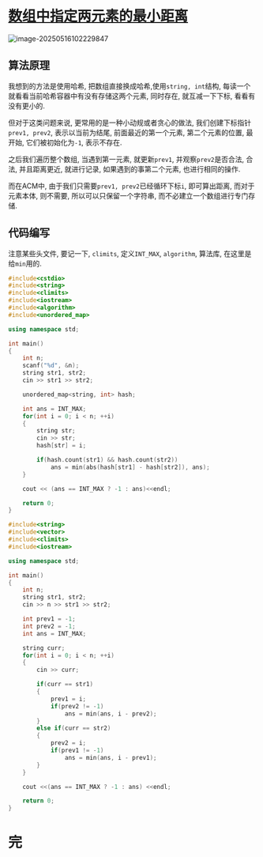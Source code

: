 # [数组中指定两元素的最小距离](https://www.nowcoder.com/share/jump/2813883731747362119263)

![image-20250516102229847](https://md-wind.oss-cn-nanjing.aliyuncs.com/md/20250516102229935.png)

## 算法原理

我想到的方法是使用哈希, 把数组直接换成哈希,使用`string, int`结构, 每读一个就看看当前哈希容器中有没有存储这两个元素, 同时存在, 就互减一下下标, 看看有没有更小的.

但对于这类问题来说, 更常用的是一种小动规或者贪心的做法, 我们创建下标指针`prev1, prev2`, 表示以当前为结尾, 前面最近的第一个元素, 第二个元素的位置, 最开始, 它们被初始化为`-1`, 表示不存在.

之后我们遍历整个数组, 当遇到第一元素, 就更新`prev1`, 并观察`prev2`是否合法, 合法, 并且距离更近, 就进行记录, 如果遇到的事第二个元素, 也进行相同的操作.

而在ACM中, 由于我们只需要`prev1, prev2`已经循环下标`i`, 即可算出距离, 而对于元素本体, 则不需要, 所以可以只保留一个字符串, 而不必建立一个数组进行专门存储.

## 代码编写

注意某些头文件, 要记一下, `climits`, 定义`INT_MAX`, `algorithm`, 算法库, 在这里是给`min`用的.

```cpp
#include<cstdio>
#include<string>
#include<climits>
#include<iostream>
#include<algorithm>
#include<unordered_map>

using namespace std;

int main()
{
    int n;
    scanf("%d", &n);
    string str1, str2;
    cin >> str1 >> str2;

    unordered_map<string, int> hash;

    int ans = INT_MAX;
    for(int i = 0; i < n; ++i)
    {
        string str;
        cin >> str;
        hash[str] = i;

        if(hash.count(str1) && hash.count(str2))
            ans = min(abs(hash[str1] - hash[str2]), ans);
    }

    cout << (ans == INT_MAX ? -1 : ans)<<endl;    

    return 0;
}
```

 ```cpp
 #include<string>
 #include<vector>
 #include<climits>
 #include<iostream>
 
 using namespace std;
 
 int main()
 {
     int n;
     string str1, str2;
     cin >> n >> str1 >> str2;
 
     int prev1 = -1;
     int prev2 = -1;
     int ans = INT_MAX;
 
     string curr;
     for(int i = 0; i < n; ++i)
     {
         cin >> curr;
 
         if(curr == str1)
         {
             prev1 = i;
             if(prev2 != -1)
                 ans = min(ans, i - prev2);
         }
         else if(curr == str2) 
         {
             prev2 = i;
             if(prev1 != -1)
                 ans = min(ans, i - prev1);
         }
     }
 
     cout <<(ans == INT_MAX ? -1 : ans) <<endl;
 
     return 0;
 }
 ```

# 完

